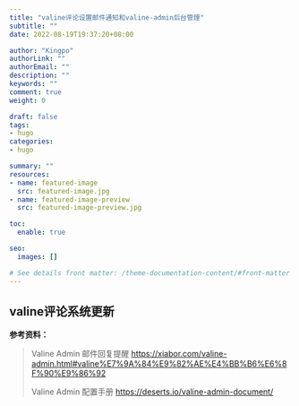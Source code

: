 ```yaml
---
title: "valine评论设置邮件通知和valine-admin后台管理"
subtitle: ""
date: 2022-08-19T19:37:20+08:00

author: "Kingpo"
authorLink: ""
authorEmail: ""
description: ""
keywords: ""
comment: true
weight: 0

draft: false
tags:
- hugo
categories:
- hugo

summary: ""
resources:
- name: featured-image
  src: featured-image.jpg
- name: featured-image-preview
  src: featured-image-preview.jpg

toc:
  enable: true

seo:
  images: []

# See details front matter: /theme-documentation-content/#front-matter
---
```


<!--more-->
## valine评论系统更新




**参考资料：**
>Valine Admin 邮件回复提醒  https://xiabor.com/valine-admin.html#valine%E7%9A%84%E9%82%AE%E4%BB%B6%E6%8F%90%E9%86%92
> 
>Valine Admin 配置手册  https://deserts.io/valine-admin-document/

